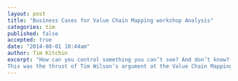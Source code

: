 ```yaml
---
layout: post
title: "Business Cases for Value Chain Mapping workshop Analysis"
categories: tim
published: false
accepted: true
date: "2014-08-01 10:44am"
author: Tim Kitchin
excerpt: "How can you control something you can’t see? And don’t know?  Er.  You can’t. To make better products tomorrow we must know where they come from today. 
This was the thrust of Tim Wilson’s argument at the Value Chain Mapping workshop at the Museum of Brands in London’s Notting Hill."
---
```

